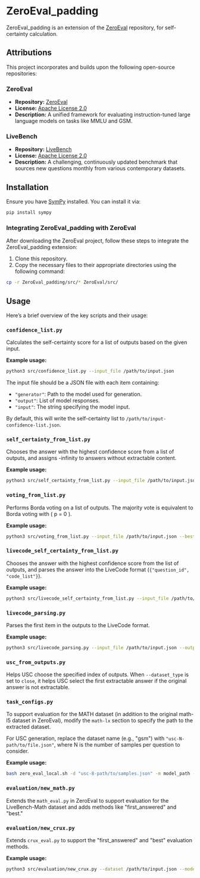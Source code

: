 # ZeroEval_padding

ZeroEval_padding is an extension of the [ZeroEval](https://github.com/WildEval/ZeroEval) repository, for self-certainty calculation.
## Attributions

This project incorporates and builds upon the following open-source repositories:

### ZeroEval

- **Repository:** [ZeroEval](https://github.com/WildEval/ZeroEval)
- **License:** [Apache License 2.0](https://github.com/WildEval/ZeroEval/blob/main/LICENSE)
- **Description:** A unified framework for evaluating instruction-tuned large language models on tasks like MMLU and GSM.

### LiveBench

- **Repository:** [LiveBench](https://github.com/LiveBench/LiveBench)
- **License:** [Apache License 2.0](https://github.com/LiveBench/LiveBench/blob/main/LICENSE)
- **Description:** A challenging, continuously updated benchmark that sources new questions monthly from various contemporary datasets.

## Installation

Ensure you have [SymPy](https://www.sympy.org/) installed. You can install it via:

```bash
pip install sympy
```

### Integrating ZeroEval_padding with ZeroEval

After downloading the ZeroEval project, follow these steps to integrate the ZeroEval_padding extension:

1. Clone this repository.
2. Copy the necessary files to their appropriate directories using the following command:

```bash
cp -r ZeroEval_padding/src/* ZeroEval/src/
```

## Usage

Here’s a brief overview of the key scripts and their usage:

### `confidence_list.py`

Calculates the self-certainty score for a list of outputs based on the given input.

**Example usage:**

```bash
python3 src/confidence_list.py --input_file /path/to/input.json
```

The input file should be a JSON file with each item containing:

- `"generator"`: Path to the model used for generation.
- `"output"`: List of model responses.
- `"input"`: The string specifying the model input.

By default, this will write the self-certainty list to `/path/to/input-confidence-list.json`.

### `self_certainty_from_list.py`

Chooses the answer with the highest confidence score from a list of outputs, and assigns -infinity to answers without extractable content.

**Example usage:**

```bash
python3 src/self_certainty_from_list.py --input_file /path/to/input.json --best_N 16
```

### `voting_from_list.py`

Performs Borda voting on a list of outputs. The majority vote is equivalent to Borda voting with \( p = 0 \).

**Example usage:**

```bash
python3 src/voting_from_list.py --input_file /path/to/input.json --best_N 16 --power 0.5
```

### `livecode_self_certainty_from_list.py`

Chooses the answer with the highest confidence score from the list of outputs, and parses the answer into the LiveCode format (`{"question_id", "code_list"}`).

**Example usage:**

```bash
python3 src/livecode_self_certainty_from_list.py --input_file /path/to/input.json --output_file /path/to/output.json --best_N 16
```

### `livecode_parsing.py`

Parses the first item in the outputs to the LiveCode format.

**Example usage:**

```bash
python3 src/livecode_parsing.py --input_file /path/to/input.json --output_file /path/to/output.json
```

### `usc_from_outputs.py`

Helps USC choose the specified index of outputs. When `--dataset_type` is set to `close`, it helps USC select the first extractable answer if the original answer is not extractable.

### `task_configs.py`

To support evaluation for the MATH dataset (in addition to the original math-l5 dataset in ZeroEval), modify the `math-lx` section to specify the path to the extracted dataset.

For USC generation, replace the dataset name (e.g., "gsm") with `"usc-N-path/to/file.json"`, where N is the number of samples per question to consider.

**Example usage:**

```bash
bash zero_eval_local.sh -d "usc-8-path/to/samples.json" -m model_path -p model-usc -s 2 -b 4
```

### `evaluation/new_math.py`

Extends the `math_eval.py` in ZeroEval to support evaluation for the LiveBench-Math dataset and adds methods like "first_answered" and "best."

### `evaluation/new_crux.py`

Extends `crux_eval.py` to support the "first_answered" and "best" evaluation methods.

**Example usage:**

```bash
python3 src/evaluation/new_crux.py --dataset /path/to/input.json --mode best --best_N 16
```
